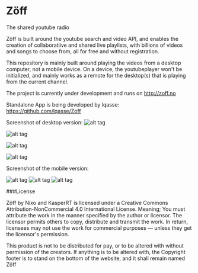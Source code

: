 Zöff
====

The shared youtube radio


Zöff is built around the youtube search and video API, and enables the creation of collaboratiive and shared live playlists, with billions of videos and songs to choose from, all for free and without registration.

This repository is mainly built around playing the videos from a desktop computer, not a mobile device. On a device, the youtubeplayer won't be initialized, and mainly works as a remote for the desktop(s) that is playing from the current channel.

The project is currently under development and runs on http://zoff.no

Standalone App is being developed by lqasse: https://github.com/lqasse/Zoff

Screenshot of desktop version:
![alt tag](http://puu.sh/fF6XJ/003fa24349.jpg)

![alt tag](http://puu.sh/fF77D/628693b995.jpg)

![alt tag](http://puu.sh/fF7eb/0129dde16f.jpg)

![alt tag](http://puu.sh/fF7jl/2653aada6c.jpg)

Screenshot of the mobile version:

![alt tag](http://puu.sh/fF7px/7f6273fc85.jpg)     ![alt tag](http://puu.sh/fF7B3/58b9b3abce.jpg)     ![alt tag](http://puu.sh/fF7ID/e7d65c336b.jpg)

###License

Zöff by Nixo and KasperRT is licensed under a Creative Commons Attribution-NonCommercial 4.0 International License. Meaning; You must attribute the work in the manner specified by the author or licensor. The licensor permits others to copy, distribute and transmit the work. In return, licensees may not use the work for commercial purposes — unless they get the licensor's permission.

This product is not to be distributed for pay, or to be altered with without permission of the creators. If anything is to be altered with, the Copyright footer is to stand on the bottom of the website, and it shall remain named Zöff
